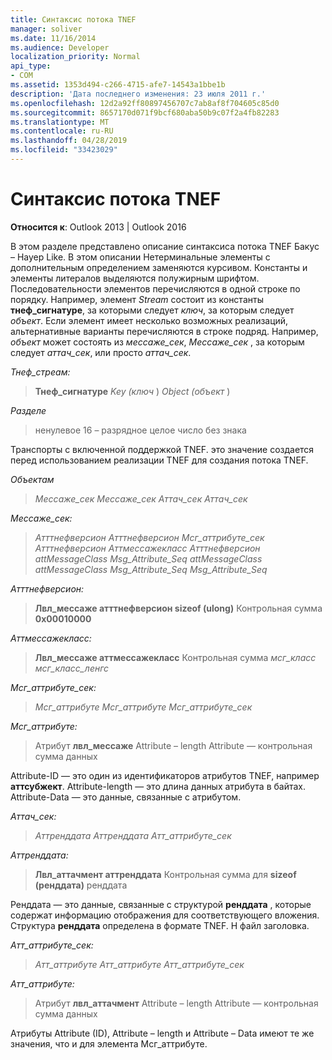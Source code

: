 ```yaml
---
title: Синтаксис потока TNEF
manager: soliver
ms.date: 11/16/2014
ms.audience: Developer
localization_priority: Normal
api_type:
- COM
ms.assetid: 1353d494-c266-4715-afe7-14543a1bbe1b
description: 'Дата последнего изменения: 23 июля 2011 г.'
ms.openlocfilehash: 12d2a92ff80897456707c7ab8af8f704605c85d0
ms.sourcegitcommit: 8657170d071f9bcf680aba50b9c07f2a4fb82283
ms.translationtype: MT
ms.contentlocale: ru-RU
ms.lasthandoff: 04/28/2019
ms.locfileid: "33423029"
---
```

# <a name="tnef-stream-syntax"></a>Синтаксис потока TNEF

  
  
**Относится к**: Outlook 2013 | Outlook 2016 
  
В этом разделе представлено описание синтаксиса потока TNEF Бакус – Науер Like. В этом описании Нетерминальные элементы с дополнительным определением заменяются курсивом. Константы и элементы литералов выделяются полужирным шрифтом. Последовательности элементов перечисляются в одной строке по порядку. Например, элемент _Stream_ состоит из константы **тнеф_сигнатуре**, за которыми следует _ключ_, за которым следует _объект_. Если элемент имеет несколько возможных реализаций, альтернативные варианты перечисляются в строке подряд. Например, _объект_ может состоять из _мессаже_сек_, _Мессаже_сек_ , за которым следует _аттач_сек_, или просто _аттач_сек_.
  
 _Тнеф_стреам:_
  
> **Тнеф_сигнатуре** _Key (ключ_ ) _Object (объект_ )
    
 _Разделе_
  
> ненулевое 16 – разрядное целое число без знака
    
Транспорты с включенной поддержкой TNEF. это значение создается перед использованием реализации TNEF для создания потока TNEF.
  
 _Объектам_
  
>  _Мессаже_сек Мессаже_сек Аттач_сек Аттач_сек_
    
 _Мессаже_сек:_
  
>  _Атттнефверсион Атттнефверсион Мсг_аттрибуте_сек Атттнефверсион Аттмессажекласс Атттнефверсион attMessageClass Msg_Attribute_Seq attMessageClass attMessageClass Msg_Attribute_Seq Msg_Attribute_Seq_
    
 _Атттнефверсион:_
  
> **Лвл_мессаже атттнефверсион sizeof (ulong)** Контрольная сумма **0x00010000** 
    
 _Аттмессажекласс:_
  
> **Лвл_мессаже аттмессажекласс** Контрольная сумма _мсг_класс мсг_класс_ленгс_ 
    
 _Мсг_аттрибуте_сек:_
  
>  _Мсг_аттрибуте Мсг_аттрибуте Мсг_аттрибуте_сек_
    
 _Мсг_аттрибуте:_
  
> Атрибут **лвл_мессаже** Attribute – length Attribute — контрольная сумма данных 
    
Attribute-ID — это один из идентификаторов атрибутов TNEF, например **аттсубжект**. Attribute-length — это длина данных атрибута в байтах. Attribute-Data — это данные, связанные с атрибутом.
  
 _Аттач_сек:_
  
>  _Аттренддата Аттренддата Атт_аттрибуте_сек_
    
 _Аттренддата:_
  
> **Лвл_аттачмент аттренддата** Контрольная сумма для **sizeof (ренддата)** ренддата 
    
Ренддата — это данные, связанные с структурой **ренддата** , которые содержат информацию отображения для соответствующего вложения. Структура **ренддата** определена в формате TNEF. H файл заголовка. 
  
 _Атт_аттрибуте_сек:_
  
>  _Атт_аттрибуте Атт_аттрибуте Атт_аттрибуте_сек_
    
 _Атт_аттрибуте:_
  
> Атрибут **лвл_аттачмент** Attribute – length Attribute — контрольная сумма данных 
    
Атрибуты Attribute (ID), Attribute – length и Attribute – Data имеют те же значения, что и для элемента Мсг_аттрибуте.
  

